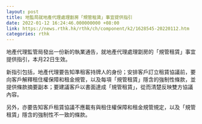 ```yaml
---
layout: post
title: 地監局就地產代理處理劏房「規管租賃」事宜提供指引
date: 2022-01-12 16:24:46.000000000 +08:00
link: https://news.rthk.hk/rthk/ch/component/k2/1628545-20220112.htm
categories: rthk
---
```


地產代理監管局發出一份新的執業通告，就地產代理處理劏房的「規管租賃」事宜提供指引，本月22日生效。

新指引包括，地產代理要告知準租客持牌人的身份；安排客戶訂立租賃協議前，要向客戶解釋租住權保障和租金規管，以及每項「規管租賃」隱含的強制性條款，並提供條款摘要副本；要建議客戶以書面達成「規管租賃」，從而清楚反映雙方協議內容。

另外，亦要告知客戶租賃協議不應載有與租住權保障和租金規管規定，以及「規管租賃」隱含的強制性不一致的條款。

